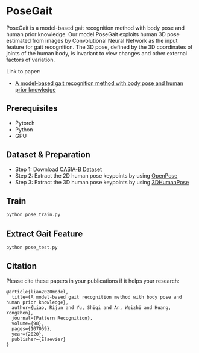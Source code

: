 # PoseGait
PoseGait is a model-based gait recognition method with body pose and human prior knowledge. Our model PoseGait exploits human 3D pose estimated from images by Convolutional Neural Network as the input feature for gait recognition. The 3D pose, defined by the 3D coordinates of joints of the human body, is invariant to view changes and other external factors of variation.

Link to paper:
- [A model-based gait recognition method with body pose and human
prior knowledge](http://r.web.umkc.edu/rlyfv/papers/poseGait.pdf)

## Prerequisites

- Pytorch
- Python
- GPU

## Dataset & Preparation
- Step 1: Download [CASIA-B Dataset](http://www.cbsr.ia.ac.cn/english/Gait%20Databases.asp)
- Step 2: Extract the 2D human pose keypoints by using [OpenPose](https://github.com/CMU-Perceptual-Computing-Lab/openpose)
- Step 3: Extract the 3D human pose keypoints by using [3DHumanPose](https://github.com/flyawaychase/3DHumanPose)

## Train
```bash
python pose_train.py
```

## Extract Gait Feature
```bash
python pose_test.py
```

## Citation
Please cite these papers in your publications if it helps your research:
```
@article{liao2020model,
  title={A model-based gait recognition method with body pose and human prior knowledge},
  author={Liao, Rijun and Yu, Shiqi and An, Weizhi and Huang, Yongzhen},
  journal={Pattern Recognition},
  volume={98},
  pages={107069},
  year={2020},
  publisher={Elsevier}
}
```
